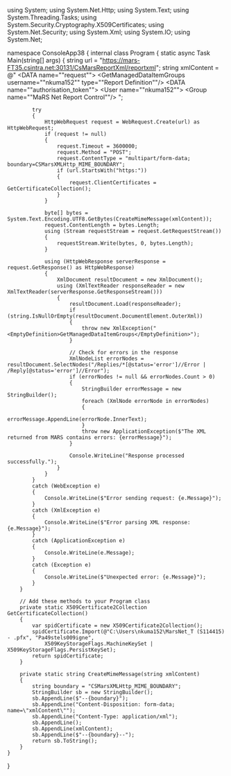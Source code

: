 using System;
using System.Net.Http;
using System.Text;
using System.Threading.Tasks;
using System.Security.Cryptography.X509Certificates;
using System.Net.Security;
using System.Xml;
using System.IO;
using System.Net;

namespace ConsoleApp38
{
    internal class Program
    {
        static async Task Main(string[] args)
        {
            string url = "https://mars-FT35.csintra.net:30131/CsMarsReportXml/reportxml";
            string xmlContent = @"<?xml version=""1.0""?>
<ROOT>
    <DATA name=""request"">
        <Requests>
            <GetManagedDataItemGroups username=""nkuma152"" type=""Report Definition""/>
        </Requests>
    </DATA>
    <DATA name=""authorisation_token"">
        <MaRSNetSession>
            <LogOnDetails>
                <User name=""nkuma152"">
                    <Groups>
                        <Group name=""MaRS Net Report Control""/>
                    </Groups>
                </User>
            </LogOnDetails>
            <Signature/>
        </MaRSNetSession>
    </DATA>
</ROOT>";

            try
            {
                HttpWebRequest request = WebRequest.Create(url) as HttpWebRequest;
                if (request != null)
                {
                    request.Timeout = 3600000;
                    request.Method = "POST";
                    request.ContentType = "multipart/form-data; boundary=CSMarsXMLHttp_MIME_BOUNDARY";
                    if (url.StartsWith("https:"))
                    {
                        request.ClientCertificates = GetCertificateCollection();
                    }
                }

                byte[] bytes = System.Text.Encoding.UTF8.GetBytes(CreateMimeMessage(xmlContent));
                request.ContentLength = bytes.Length;
                using (Stream requestStream = request.GetRequestStream())
                {
                    requestStream.Write(bytes, 0, bytes.Length);
                }

                using (HttpWebResponse serverResponse = request.GetResponse() as HttpWebResponse)
                {
                    XmlDocument resultDocument = new XmlDocument();
                    using (XmlTextReader responseReader = new XmlTextReader(serverResponse.GetResponseStream()))
                    {
                        resultDocument.Load(responseReader);
                        if (string.IsNullOrEmpty(resultDocument.DocumentElement.OuterXml))
                        {
                            throw new XmlException("<EmptyDefinition>GetManagedDataItemGroups</EmptyDefinition>");
                        }

                        // Check for errors in the response
                        XmlNodeList errorNodes = resultDocument.SelectNodes("/Replies/*[@status='error']//Error | /Reply[@status='error']//Error");
                        if (errorNodes != null && errorNodes.Count > 0)
                        {
                            StringBuilder errorMessage = new StringBuilder();
                            foreach (XmlNode errorNode in errorNodes)
                            {
                                errorMessage.AppendLine(errorNode.InnerText);
                            }
                            throw new ApplicationException($"The XML returned from MARS contains errors: {errorMessage}");
                        }

                        Console.WriteLine("Response processed successfully.");
                    }
                }
            }
            catch (WebException e)
            {
                Console.WriteLine($"Error sending request: {e.Message}");
            }
            catch (XmlException e)
            {
                Console.WriteLine($"Error parsing XML response: {e.Message}");
            }
            catch (ApplicationException e)
            {
                Console.WriteLine(e.Message);
            }
            catch (Exception e)
            {
                Console.WriteLine($"Unexpected error: {e.Message}");
            }
        }

        // Add these methods to your Program class
        private static X509Certificate2Collection GetCertificateCollection()
        {
            var spidCertificate = new X509Certificate2Collection();
            spidCertificate.Import(@"C:\Users\nkuma152\MarsNet_T (S114415) - .pfx", "Pa49stels009igne", 
                X509KeyStorageFlags.MachineKeySet | X509KeyStorageFlags.PersistKeySet);
            return spidCertificate;
        }

        private static string CreateMimeMessage(string xmlContent)
        {
            string boundary = "CSMarsXMLHttp_MIME_BOUNDARY";
            StringBuilder sb = new StringBuilder();
            sb.AppendLine($"--{boundary}");
            sb.AppendLine("Content-Disposition: form-data; name=\"xmlContent\"");
            sb.AppendLine("Content-Type: application/xml");
            sb.AppendLine();
            sb.AppendLine(xmlContent);
            sb.AppendLine($"--{boundary}--");
            return sb.ToString();
        }
    }
}

